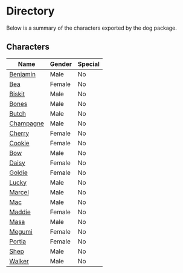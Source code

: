 # Directory
Below is a summary of the characters exported by the dog package.
## Characters
|Name|Gender|Special|
|---|---|---|
|[Benjamin](./character/dog/benjamin.go)|Male|No|
|[Bea](./character/dog/bea.go)|Female|No|
|[Biskit](./character/dog/biskit.go)|Male|No|
|[Bones](./character/dog/bones.go)|Male|No|
|[Butch](./character/dog/butch.go)|Male|No|
|[Champagne](./character/dog/champagne.go)|Male|No|
|[Cherry](./character/dog/cherry.go)|Female|No|
|[Cookie](./character/dog/cookie.go)|Female|No|
|[Bow](./character/dog/bow.go)|Male|No|
|[Daisy](./character/dog/daisy.go)|Female|No|
|[Goldie](./character/dog/goldie.go)|Female|No|
|[Lucky](./character/dog/lucky.go)|Male|No|
|[Marcel](./character/dog/marcel.go)|Male|No|
|[Mac](./character/dog/mac.go)|Male|No|
|[Maddie](./character/dog/maddie.go)|Female|No|
|[Masa](./character/dog/masa.go)|Male|No|
|[Megumi](./character/dog/megumi.go)|Female|No|
|[Portia](./character/dog/portia.go)|Female|No|
|[Shep](./character/dog/shep.go)|Male|No|
|[Walker](./character/dog/walker.go)|Male|No|
